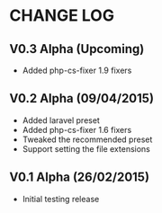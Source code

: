 CHANGE LOG
==========


## V0.3 Alpha (Upcoming)

* Added php-cs-fixer 1.9 fixers


## V0.2 Alpha (09/04/2015)

* Added laravel preset
* Added php-cs-fixer 1.6 fixers
* Tweaked the recommended preset
* Support setting the file extensions


## V0.1 Alpha (26/02/2015)

* Initial testing release
